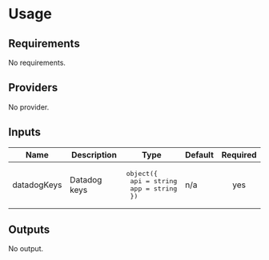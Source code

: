 # Usage
<!--- BEGIN_TF_DOCS --->
## Requirements

No requirements.

## Providers

No provider.

## Inputs

| Name | Description | Type | Default | Required |
|------|-------------|------|---------|:--------:|
| datadogKeys | Datadog keys | <pre>object({<br>    api = string<br>    app = string<br>  })</pre> | n/a | yes |

## Outputs

No output.

<!--- END_TF_DOCS --->
